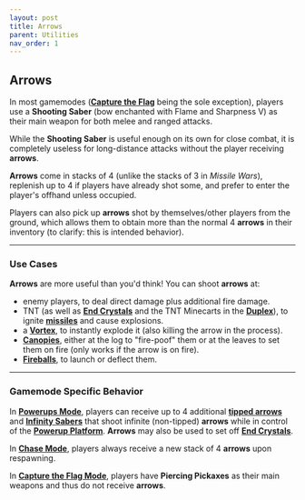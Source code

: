 ```yaml
---
layout: post
title: Arrows
parent: Utilities
nav_order: 1
---
```

**Arrows**
---

In most gamemodes (**[Capture the Flag](https://zeroniaserver.github.io/RocketRidersWiki/gamemodes/ctf)** being the sole exception), players use a **Shooting Saber** (bow enchanted with Flame and Sharpness V) as their main weapon for both melee and ranged attacks.

While the **Shooting Saber** is useful enough on its own for close combat, it is completely useless for long-distance attacks without the player receiving **arrows**.

**Arrows** come in stacks of 4 (unlike the stacks of 3 in *Missile Wars*), replenish up to 4 if players have already shot some, and prefer to enter the player's offhand unless occupied.

Players can also pick up **arrows** shot by themselves/other players from the ground, which allows them to obtain more than the normal 4 **arrows** in their inventory (to clarify: this is intended behavior).

---
### Use Cases

**Arrows** are more useful than you'd think! You can shoot **arrows** at:
- enemy players, to deal direct damage plus additional fire damage.
- TNT (as well as **[End Crystals](https://zeroniaserver.github.io/RocketRidersWiki/gamemodes/powerups#objective)** and the TNT Minecarts in the **[Duplex](https://zeroniaserver.github.io/RocketRidersWiki/missiles/special/duplex)**), to ignite **[missiles](https://zeroniaserver.github.io/RocketRidersWiki/missiles)** and cause explosions.
- a **[Vortex](https://zeroniaserver.github.io/RocketRidersWiki/utilities/vortex)**, to instantly explode it (also killing the arrow in the process).
- **[Canopies](https://zeroniaserver.github.io/RocketRidersWiki/utilities/canopy)**, either at the log to "fire-poof" them or at the leaves to set them on fire (only works if the arrow is on fire).
- **[Fireballs](https://zeroniaserver.github.io/RocketRidersWiki/utilities/fireball)**, to launch or deflect them.

---
### Gamemode Specific Behavior

In **[Powerups Mode](https://zeroniaserver.github.io/RocketRidersWiki/gamemodes/powerups)**, players can receive up to 4 additional **[tipped arrows](https://zeroniaserver.github.io/RocketRidersWiki/gamemodes/powerups#tipped-arrows)** and **[Infinity Sabers](https://zeroniaserver.github.io/RocketRidersWiki/gamemodes/powerups#infinity-saber)** that shoot infinite (non-tipped) **arrows** while in control of the **[Powerup Platform](https://zeroniaserver.github.io/RocketRidersWiki/gamemodes/powerups#powerup-platform)**. **Arrows** may also be used to set off **[End Crystals](https://zeroniaserver.github.io/RocketRidersWiki/gamemodes/powerups#objective)**.

In **[Chase Mode](https://zeroniaserver.github.io/RocketRidersWiki/gamemodes/chase)**, players always receive a new stack of 4 **arrows** upon respawning.

In **[Capture the Flag Mode](https://zeroniaserver.github.io/RocketRidersWiki/gamemodes/ctf)**, players have **Piercing Pickaxes** as their main weapons and thus do not receive **arrows**.